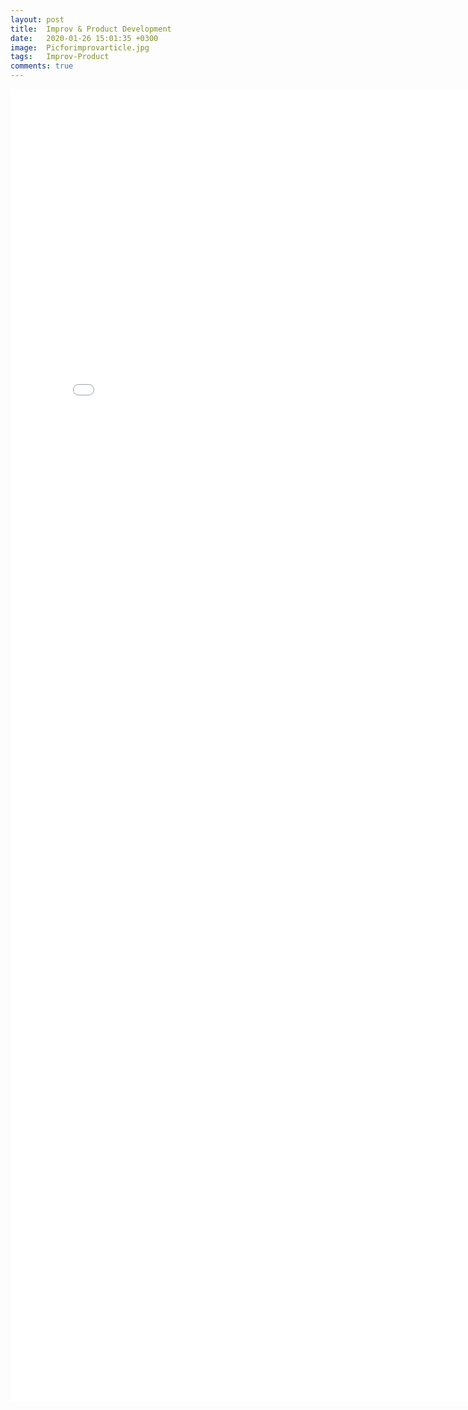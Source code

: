```yaml
---
layout: post
title:  Improv & Product Development
date:   2020-01-26 15:01:35 +0300
image:  Picforimprovarticle.jpg
tags:   Improv-Product
comments: true
---
```

                                                  
<embed src="/images/Improv_and_product_clean2.pdf"
  width="800px" height="2100px">

